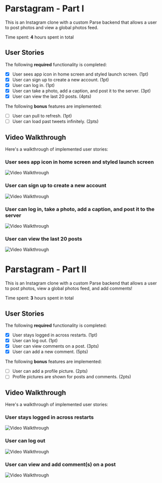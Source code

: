 # Parstagram - Part I

This is an Instagram clone with a custom Parse backend that allows a user to post photos and view a global photos feed.

Time spent: **4** hours spent in total

## User Stories

The following **required** functionality is completed:

- [x] User sees app icon in home screen and styled launch screen. (1pt)
- [x] User can sign up to create a new account. (1pt)
- [x] User can log in. (1pt)
- [x] User can take a photo, add a caption, and post it to the server. (3pt)
- [x] User can view the last 20 posts. (4pts)

The following **bonus** features are implemented:

- [ ] User can pull to refresh. (1pt)
- [ ] User can load past tweets infinitely. (2pts)

## Video Walkthrough

Here's a walkthrough of implemented user stories:

### User sees app icon in home screen and styled launch screen

<img src='http://g.recordit.co/ico5ji7rFM.gif' title='Video Walkthrough' width='' alt='Video Walkthrough' />

### User can sign up to create a new account

<img src='http://g.recordit.co/HMx94ij38p.gif' title='Video Walkthrough' width='' alt='Video Walkthrough' />

### User can log in, take a photo, add a caption, and post it to the server

<img src='http://g.recordit.co/olWRVRTBeQ.gif' title='Video Walkthrough' width='' alt='Video Walkthrough' />

### User can view the last 20 posts

<img src='http://g.recordit.co/S6XUx0y3Oc.gif' title='Video Walkthrough' width='' alt='Video Walkthrough' />

# Parstagram - Part II

This is an Instagram clone with a custom Parse backend that allows a user to post photos, view a global photos feed, and add comments!

Time spent: **3** hours spent in total

## User Stories

The following **required** functionality is completed:

- [x] User stays logged in across restarts. (1pt)
- [x] User can log out. (1pt)
- [x] User can view comments on a post. (3pts)
- [x] User can add a new comment. (5pts)

The following **bonus** features are implemented:

- [ ] User can add a profile picture. (2pts)
- [ ] Profile pictures are shown for posts and comments. (2pts)

## Video Walkthrough

Here's a walkthrough of implemented user stories:

### User stays logged in across restarts
<img src='http://g.recordit.co/bF3woo4bzw.gif' title='Video Walkthrough' width='' alt='Video Walkthrough' />

### User can log out
<img src='http://g.recordit.co/2lvFuDoe75.gif' title='Video Walkthrough' width='' alt='Video Walkthrough' />

### User can view and add comment(s) on a post
<img src='http://g.recordit.co/pzSYOR2YRj.gif' title='Video Walkthrough' width='' alt='Video Walkthrough' />

